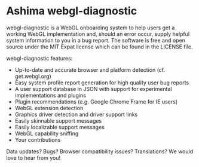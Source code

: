 # Ashima webgl-diagnostic

webgl-diagnostic is a WebGL onboarding system to help users get a
working WebGL implementation and, should an error occur, supply helpful
system information to you in a bug report. The software is free and open
source under the MIT Expat license which can be found in the LICENSE
file.

webgl-diagnostic features:

* Up-to-date and accurate browser and platform detection (cf. get.webgl.org)
* Easy system profile report generation for high quality user bug reports
* A user support database in JSON with support for experimental implementations and plugins
* Plugin recommendations (e.g. Google Chrome Frame for IE users)
* WebGL extension detection
* Graphics driver detection and driver support links
* Easily skinnable support messages
* Easily localizable support messages
* WebGL capability sniffing
* Your contributions

Data updates? Bugs? Browser compatibility issues? Translations? We would
love to hear from you!


